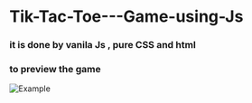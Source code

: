 # Tik-Tac-Toe---Game-using-Js

### it is done by vanila Js , pure CSS and html 

### to preview the game 
![Example](examlpe.png) 
